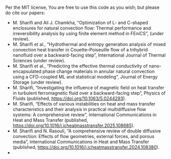 Per the MIT license, You are free to use this code as you wish; but please do cite our papers:
- M. Sharifi and Ali J. Chamkha, “Optimization of L- and C-shaped enclosures for natural convection flow: Thermal performance and irreversibility analysis by using finite element method in FEniCS”, (under review).
- M. Sharifi et al., “Hydrothermal and entropy generation analysis of mixed convection heat transfer in Couette–Poiseuille flow of a trihybrid nanofluid over a backward-facing step”, International Journal of Thermal Sciences (under review).
- M. Sharifi et al., “Predicting the effective thermal conductivity of nano-encapsulated phase change materials in annular natural convection using a CFD-coupled ML and statistical modeling”, Journal of Energy Storage (under review).
- M. Sharifi, “Investigating the influence of magnetic field on heat transfer in turbulent ferromagnetic fluid over a backward-facing step”, Physics of Fluids (published, https://doi.org/10.1063/5.0244293).
- M. Sharifi, “Effects of various instabilities on heat and mass transfer characteristics and their analysis in practical multidiffusive flow systems: A comprehensive review”, International Communications in Heat and Mass Transfer (published, https://doi.org/10.1016/j.icheatmasstransfer.2025.108685).
- M. Sharifi and N. Rasouli, “A comprehensive review of double diffusive convection: Effects of flow geometries, external forces, and porous media”, International Communications in Heat and Mass Transfer (published, https://doi.org/10.1016/j.icheatmasstransfer.2024.108380).
- 

